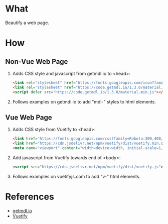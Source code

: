 # What

Beautify a web page.

# How

## Non-Vue Web Page

1. Adds CSS style and javascript from getmdl.io to &lt;head&gt;:

    ```html
    <link rel="stylesheet" href="https://fonts.googleapis.com/icon?family=Material+Icons">
    <link rel="stylesheet" href="https://code.getmdl.io/1.3.0/material.indigo-pink.min.css">
    <script defer src="https://code.getmdl.io/1.3.0/material.min.js"></script>
    ```

1. Follows examples on getmdl.io to add "mdl-" styles to html elements.

## Vue Web Page

1. Adds CSS style from Vuetify to &lt;head&gt;:

    ```html
    <link href='https://fonts.googleapis.com/css?family=Roboto:300,400,500,700|Material+Icons' rel="stylesheet">
    <link href="https://cdn.jsdelivr.net/npm/vuetify/dist/vuetify.min.css" rel="stylesheet">
    <meta name="viewport" content="width=device-width, initial-scale=1, maximum-scale=1, user-scalable=no, minimal-ui">
    ```

1. Add javascript from Vuetify towards end of &lt;body&gt;:

    ```html
    <script src="https://cdn.jsdelivr.net/npm/vuetify/dist/vuetify.js"></script>
    ```

1. Follows examples on vuetifyjs.com to add "v-" html elements.

# References

* [getmdl.io](http://getmdl.io)
* [Vuetify](https://vuetifyjs.com/en/)